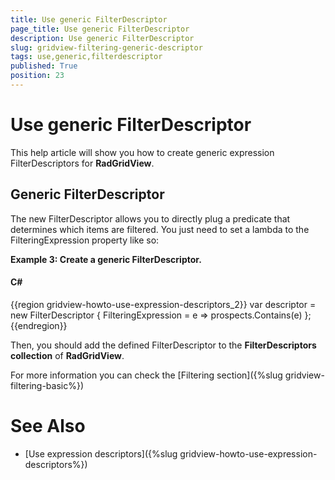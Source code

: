 ```yaml
---
title: Use generic FilterDescriptor
page_title: Use generic FilterDescriptor
description: Use generic FilterDescriptor
slug: gridview-filtering-generic-descriptor
tags: use,generic,filterdescriptor
published: True
position: 23
---
```


# Use generic FilterDescriptor



This help article will show you how to create generic expression FilterDescriptors<T> for __RadGridView__.
      

## Generic FilterDescriptor

The new FilterDescriptor<T> allows you to directly plug a predicate that determines which items are filtered. You just need to set a lambda to the FilteringExpression property like so:
        

__Example 3: Create a generic FilterDescriptor<T>.__

#### __C#__

{{region gridview-howto-use-expression-descriptors_2}}
	var descriptor = new FilterDescriptor<Employee> { FilteringExpression = e => prospects.Contains(e) };
	{{endregion}}



Then, you should add the defined FilterDescriptor to the __FilterDescriptors collection__ of __RadGridView__.
        

For more information you can check the [Filtering section]({%slug gridview-filtering-basic%})

# See Also

 * [Use expression descriptors]({%slug gridview-howto-use-expression-descriptors%})
